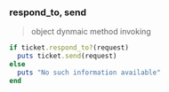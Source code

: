 ### respond_to, send

> object dynmaic method invoking

```rb
if ticket.respond_to?(request)
  puts ticket.send(request)
else
  puts "No such information available"
end
```
